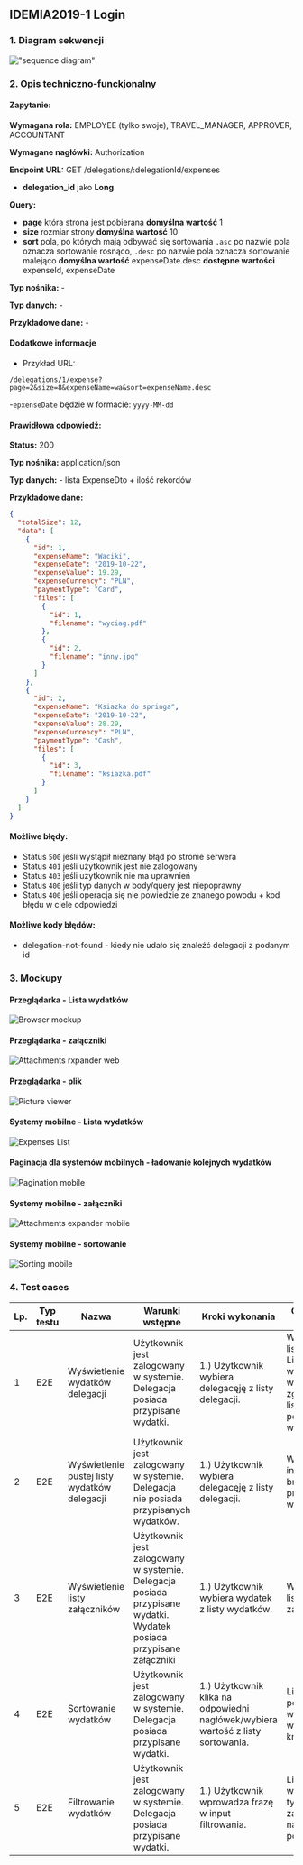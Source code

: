 ## IDEMIA2019-1 Login

### 1. Diagram sekwencji

!["sequence diagram"](http://www.plantuml.com/plantuml/svg/SoWkIImgAStDKGZ8JyfCBQeAhqn9BCdEv7BEoKpDAz6rSqdDIKrFBCdCpmjEBIhBJ4wrgdPt3QbLI4yjSQqeICqhJYtMqEJ2K8MiCIYr8ByuioI_gD8ANHUc4YmsOZCTQWgK3pBNBJC7R2XK1bqbmWPanHYIw2QZ6KUawo21n-MGcfS235ek0000)

### 2. Opis techniczno-funckjonalny

#### Zapytanie:

**Wymagana rola:** EMPLOYEE (tylko swoje), TRAVEL_MANAGER, APPROVER, ACCOUNTANT

**Wymagane nagłówki:** Authorization

**Endpoint URL:** GET /delegations/:delegationId/expenses

- **delegation_id** jako **Long**

**Query:**

- **page** która strona jest pobierana **domyślna wartość** 1
- **size** rozmiar strony **domyślna wartość** 10
- **sort** pola, po których mają odbywać się sortowania `.asc` po nazwie pola oznacza sortowanie rosnąco, `.desc` po nazwie pola oznacza sortowanie malejąco **domyślna wartość** expenseDate.desc **dostępne wartości** expenseId, expenseDate

**Typ nośnika:** -

**Typ danych:** -

**Przykładowe dane:** -

#### Dodatkowe informacje

- Przykład URL:

```
/delegations/1/expense?page=2&size=8&expenseName=wa&sort=expenseName.desc
```

-`epxenseDate` będzie w formacie: `yyyy-MM-dd`

#### Prawidłowa odpowiedź:

**Status:** 200

**Typ nośnika:** application/json

**Typ danych:** - lista ExpenseDto + ilość rekordów

**Przykładowe dane:**

```json
{
  "totalSize": 12,
  "data": [
    {
      "id": 1,
      "expenseName": "Waciki",
      "expenseDate": "2019-10-22",
      "expenseValue": 19.29,
      "expenseCurrency": "PLN",
      "paymentType": "Card",
      "files": [
        {
          "id": 1,
          "filename": "wyciag.pdf"
        },
        {
          "id": 2,
          "filename": "inny.jpg"
        }
      ]
    },
    {
      "id": 2,
      "expenseName": "Ksiazka do springa",
      "expenseDate": "2019-10-22",
      "expenseValue": 28.29,
      "expenseCurrency": "PLN",
      "paymentType": "Cash",
      "files": [
        {
          "id": 3,
          "filename": "ksiazka.pdf"
        }
      ]
    }
  ]
}
```

#### Możliwe błędy:

- Status `500` jeśli wystąpił nieznany błąd po stronie serwera
- Status `401` jeśli użytkownik jest nie zalogowany
- Status `403` jeśli uzytkownik nie ma uprawnień
- Status `400` jeśli typ danych w body/query jest niepoprawny
- Status `400` jeśli operacja się nie powiedzie ze znanego powodu + kod błędu w ciele odpowiedzi

#### Możliwe kody błędów:

- delegation-not-found - kiedy nie udało się znaleźć delegacji z podanym id

### 3. Mockupy

#### Przeglądarka - Lista wydatków

![Browser mockup](mockupy/expenses_list_web.png?raw=true "Browser")

#### Przeglądarka - załączniki

![Attachments rxpander web](mockupy/attachment_expander_web.png?raw=true "Attachments expander web")

#### Przeglądarka - plik

![Picture viewer](mockupy/picture_viewer_web.png?raw=true "Picture viewer")

#### Systemy mobilne - Lista wydatków

![Expenses List](mockupy/expenses_list_mobile.png?raw=true "Expenses List")

#### Paginacja dla systemów mobilnych - ładowanie kolejnych wydatków

![Pagination mobile](mockupy/loading_expenses_mobile.png?raw=true "Pagination mobile")

#### Systemy mobilne - załączniki

![Attachments expander mobile](mockupy/attachment_expander_mobile.png?raw=true "Attachment Expander mobile")

#### Systemy mobilne - sortowanie

![Sorting mobile](mockupy/sorting-mobile.png?raw=true "Sorting mobile")

### 4. Test cases

| Lp. | Typ testu | Nazwa                                        | Warunki wstępne                                                                                                    | Kroki wykonania                                                                 | Oczekiwany rezultat                                                                                 |
| --- | --------- | -------------------------------------------- | ------------------------------------------------------------------------------------------------------------------ | ------------------------------------------------------------------------------- | --------------------------------------------------------------------------------------------------- |
| 1   | E2E       | Wyświetlenie wydatków delegacji              | Użytkownik jest zalogowany w systemie. Delegacja posiada przypisane wydatki.                                       | 1.) Użytkownik wybiera delegacęję z listy delegacji.                            | Wyswietla się lista delegacji. Liczba wyświetlonych wydatków zgadza się z listą pobranych wydatków. |
| 2   | E2E       | Wyświetlenie pustej listy wydatków delegacji | Użytkownik jest zalogowany w systemie. Delegacja nie posiada przypisanych wydatków.                                | 1.) Użytkownik wybiera delegacęję z listy delegacji.                            | Wyswietla informacja o braku przypisanych wydatków                                                  |
| 3   | E2E       | Wyświetlenie listy załączników               | Użytkownik jest zalogowany w systemie. Delegacja posiada przypisane wydatki. Wydatek posiada przypisane załączniki | 1.) Użytkownik wybiera wydatek z listy wydatków.                                | Wyświetla się lista załączników                                                                     |
| 4   | E2E       | Sortowanie wydatków                          | Użytkownik jest zalogowany w systemie. Delegacja posiada przypisane wydatki.                                       | 1.) Użytkownik klika na odpowiedni nagłówek/wybiera wartość z listy sortowania. | Lista zostaje posortowana według wybranego kryterium                                                |
| 5   | E2E       | Filtrowanie wydatków                         | Użytkownik jest zalogowany w systemie. Delegacja posiada przypisane wydatki.                                       | 1.) Użytkownik wprowadza frazę w input filtrowania.                             | Lista wyświetla tylko elementy zawierające w nazwie podaną frazę                                    |
